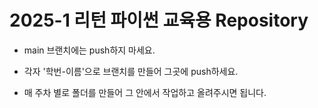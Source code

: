 # 2025-1 리턴 파이썬 교육용 Repository
- main 브랜치에는 push하지 마세요.

- 각자 '학번-이름'으로 브랜치를 만들어 그곳에 push하세요.
- 매 주차 별로 폴더를 만들어 그 안에서 작업하고 올려주시면 됩니다.

